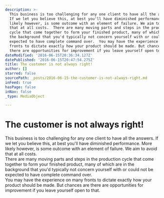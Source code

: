 ```yaml
---
description: >-
  This business is too challenging for any one client to have all the answers.
  If we let you believe this, at best you'll have diminished performance. More
  likely however, is some outcome with an element of failure. We aim to avoid
  that at all costs.  There are many moving parts and steps in the production
  cycle that come together to form your finished product, many of which are in
  the background that you'd typically not concern yourself with or could not be
  expected to have complete command over.  You may have the experience on many
  fronts to dictate exactly how your product should be made. But chances are
  there are opportunities for improvement if you leave yourself open to that. 
dateModified: '2016-06-15T20:36:34.127Z'
datePublished: '2016-06-15T20:47:54.275Z'
title: The customer is not always right!
author: []
starred: false
sourcePath: _posts/2016-06-15-the-customer-is-not-always-right.md
inFeed: true
hasPage: false
inNav: false
_type: MediaObject

---
```

# The customer is not always right!

This business is too challenging for any one client to have all the answers. If we let you believe this, at best you'll have diminished performance. More likely however, is some outcome with an element of failure. We aim to avoid that at all costs.  
There are many moving parts and steps in the production cycle that come together to form your finished product, many of which are in the background that you'd typically not concern yourself with or could not be expected to have complete command over.  
You may have the experience on many fronts to dictate exactly how your product should be made. But chances are there are opportunities for improvement if you leave yourself open to that.